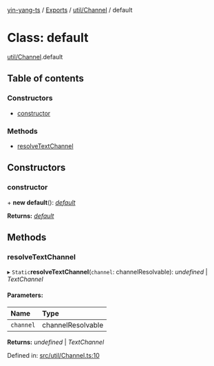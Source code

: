 [yin-yang-ts](../README.md) / [Exports](../modules.md) / [util/Channel](../modules/util_channel.md) / default

# Class: default

[util/Channel](../modules/util_channel.md).default

## Table of contents

### Constructors

- [constructor](util_channel.default.md#constructor)

### Methods

- [resolveTextChannel](util_channel.default.md#resolvetextchannel)

## Constructors

### constructor

\+ **new default**(): [*default*](util_channel.default.md)

**Returns:** [*default*](util_channel.default.md)

## Methods

### resolveTextChannel

▸ `Static`**resolveTextChannel**(`channel`: channelResolvable): *undefined* \| *TextChannel*

#### Parameters:

Name | Type |
:------ | :------ |
`channel` | channelResolvable |

**Returns:** *undefined* \| *TextChannel*

Defined in: [src/util/Channel.ts:10](https://github.com/DetroitWhiskey136/ying-yang-ts/blob/17c6b1a/src/util/Channel.ts#L10)
